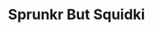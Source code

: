 ---
slug: sprunkr-but-squidki
title: Sprunkr But Squidki
description: "Sprunkr But Squidki is an exciting online game. Play for free directly in your browser!"
icon: /images/new_mods/Sprunkr But Sprunki.png
url: https://wowtbc.net/sprunkin/sprunkr-but-sprunki/index.html
previewImage: /images/new_mods/Sprunkr But Sprunki.png
type: new mods

# SEO配置
seo:
  title: "Sprunkr But Squidki - Play Free Online Game | Fun Browser Games"
  description: "Sprunkr But Squidki - Play this fun online game for free in your browser. No download required!"
  ogImage: "/images/new_mods/Sprunkr But Sprunki.png"
  keywords: "sprunkr-but-squidki, online game, browser game, free game, new mods game, play online"

videoUrls:
  - https://www.youtube.com/embed/example1
  - https://www.youtube.com/embed/example2

whyPlay:
  title: "Why Play Sprunkr But Squidki?"
  items:
    - "Immersive Gameplay: Sprunkr But Squidki offers an engaging and immersive gaming experience that will keep you entertained for hours"
    - "Challenging Levels: Test your skills with increasingly difficult challenges and obstacles"
    - "Beautiful Graphics: Enjoy stunning visuals and smooth animations that bring the game world to life"
    - "Regular Updates: New content and features are added regularly to keep the game fresh and exciting"
    - "Free to Play: Experience all the fun without spending a penny"
    - "Community Features: Connect with other players, share strategies, and compete for high scores"
    - "Cross-Platform: Play on any device with a web browser, no downloads required"

features:
  title: "Key Features of Sprunkr But Squidki"
  image: "/images/new_mods/Sprunkr But Sprunki.png"
  items:
    - "Intuitive Controls: Easy to learn controls make Sprunkr But Squidki accessible for players of all skill levels"
    - "Multiple Game Modes: Enjoy various gameplay options that provide different challenges and experiences"
    - "Character Customization: Personalize your gaming experience with unique characters and items"
    - "Achievement System: Complete special tasks to earn rewards and recognition"
    - "Leaderboards: Compete with players worldwide and see who can achieve the highest scores"

characteristics:
  title: "Game Characteristics"
  image: "/images/new_mods/Sprunkr But Sprunki.png"
  items:
    - "Genre: New mods game with elements of strategy and skill"
    - "Difficulty: Suitable for both casual gamers and those seeking a challenge"
    - "Play Time: Quick sessions or extended gameplay, depending on your preference"
    - "Art Style: Vibrant and engaging visuals that enhance the gaming experience"
    - "Sound Design: Immersive audio that complements the gameplay perfectly"

info: "Sprunkr But Squidki is an exciting online game that offers players a unique and engaging gaming experience. With its intuitive controls, stunning visuals, and challenging gameplay, Sprunkr But Squidki provides hours of entertainment for players of all ages and skill levels. Whether you're looking for a quick gaming session during a break or an extended play session, Sprunkr But Squidki delivers an immersive experience that will keep you coming back for more. The game features multiple levels of increasing difficulty, ensuring that players are constantly challenged as they progress. With regular updates adding new content and features, Sprunkr But Squidki remains fresh and exciting, providing endless entertainment options for its growing community of players."

howToPlayIntro: "Welcome to Sprunkr But Squidki! This guide will walk you through the basics and help you master the game. Whether you're a beginner or looking to improve your skills, these tips and instructions will enhance your gaming experience."

howToPlaySteps:
  - title: "Getting Started"
    description: "Begin your Sprunkr But Squidki adventure by familiarizing yourself with the controls. Use your keyboard or mouse to navigate through the game interface. The tutorial will guide you through the basic mechanics and help you understand the objectives."
  - title: "Understanding the Objectives"
    description: "In Sprunkr But Squidki, your main goal is to progress through levels by completing specific objectives. Each level presents unique challenges that require different strategies and approaches."
  - title: "Mastering the Controls"
    description: "Practice using the controls to improve your precision and reaction time. Sprunkr But Squidki requires quick reflexes and strategic thinking to overcome obstacles and defeat opponents."
  - title: "Utilizing Power-ups"
    description: "Collect power-ups throughout the game to enhance your abilities and overcome difficult challenges. Each power-up offers unique advantages that can be crucial for success."
  - title: "Developing Strategies"
    description: "As you progress in Sprunkr But Squidki, develop effective strategies for different scenarios. Analyze patterns, anticipate challenges, and adapt your approach to maximize your performance."

faq:
  title: "Frequently Asked Questions about Sprunkr But Squidki"
  items:
    - question: "Is Sprunkr But Squidki free to play?"
      answer: "Yes, Sprunkr But Squidki is completely free to play directly in your web browser. No downloads or purchases are required to enjoy the full game experience."
    - question: "Can I play Sprunkr But Squidki on mobile devices?"
      answer: "Yes, Sprunkr But Squidki is optimized for both desktop and mobile play. You can enjoy the game on any device with a web browser and internet connection."
    - question: "Are there any in-game purchases?"
      answer: "While Sprunkr But Squidki is free to play, there may be optional in-game purchases available for cosmetic items or additional features that don't affect core gameplay."
    - question: "How often is Sprunkr But Squidki updated?"
      answer: "The developers regularly update Sprunkr But Squidki with new content, features, and improvements based on player feedback and game performance."
    - question: "Can I play Sprunkr But Squidki offline?"
      answer: "Currently, Sprunkr But Squidki requires an internet connection to play as it's a browser-based online game."
    - question: "Is Sprunkr But Squidki suitable for children?"
      answer: "Yes, Sprunkr But Squidki is designed to be family-friendly and suitable for players of all ages."
    - question: "How do I report bugs or issues?"
      answer: "If you encounter any problems while playing Sprunkr But Squidki, you can report them through the game's support page or contact the developers directly through their website."
    - question: "Still Have Questions?"
      answer: "If you have additional questions about Sprunkr But Squidki that aren't covered in this FAQ, please visit our support center or contact our customer service team for assistance."
---